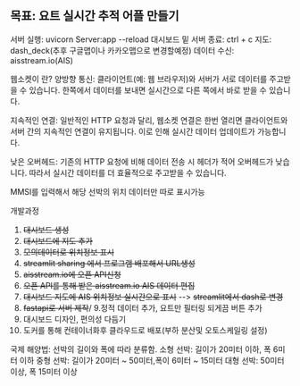 ## 목표: 요트 실시간 추적 어플 만들기

서버 실행: uvicorn Server:app --reload
대시보드 밑 서버 종료: ctrl + c
지도: dash_deck(추후 구글맵이나 카카오맵으로 변경할예정)
데이터 수신: aisstream.io(AIS)

웹소켓이 란?
양방향 통신: 클라이언트(예: 웹 브라우저)와 서버가 서로 데이터를 주고받을 수 있습니다. 한쪽에서 데이터를 보내면 실시간으로 다른 쪽에서 바로 받을 수 있습니다.

지속적인 연결: 일반적인 HTTP 요청과 달리, 웹소켓 연결은 한번 열리면 클라이언트와 서버 간의 지속적인 연결이 유지됩니다. 이로 인해 실시간 데이터 업데이트가 가능합니다.

낮은 오버헤드: 기존의 HTTP 요청에 비해 데이터 전송 시 헤더가 적어 오버헤드가 낮습니다. 따라서 실시간 데이터를 더 효율적으로 주고받을 수 있습니다.

MMSI를 입력해서 해당 선박의 위치 데이터만 따로 표시가능


개발과정
1. ~~대시보드 생성~~
2. ~~대시보드에 지도 추가~~
3. ~~모의데이터로 위치정보 표시~~
4. ~~streamlit sharing 에서 프로그램 배포해서 URL생성~~ 
5. ~~aisstream.io에 오픈 API신청~~
6. ~~오픈 API를 통해 받은 aisstream.io AIS 데이터 편집~~
7. ~~대시보드 지도에 AIS 위치정보 실시간으로 표시~~ --> ~~streamlit에서 dash로 변경~~
8. ~~fastapi로 서버 제작~~/
9.정적 데이터 추가, 요트만 필터링 되게끔 버튼 추가
11. 대시보드 디자인, 편의성 다듬기
12. 도커를 통해 컨테이너화후 클라우드로 배포(부하 분산및 오토스케일링 설정)

국제 해양법: 선박의 길이와 폭에 따라 분류함.
소형 선박: 길이가 20미터 이하, 폭 6미터 이하
중형 선박: 길이가 20미터 ~ 50미터,폭이 6미터 ~ 15미터
대형 선박: 50미터 이상, 폭 15미터 이상
